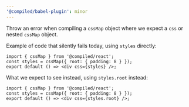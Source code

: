 ```yaml
---
'@compiled/babel-plugin': minor
---
```


Throw an error when compiling a `cssMap` object where we expect a `css` or nested `cssMap` object.

Example of code that silently fails today, using `styles` directly:

```tsx
import { cssMap } from '@compiled/react';
const styles = cssMap({ root: { padding: 8 } });
export default () => <div css={styles} />;
```

What we expect to see instead, using `styles.root` instead:

```tsx
import { cssMap } from '@compiled/react';
const styles = cssMap({ root: { padding: 8 } });
export default () => <div css={styles.root} />;
```
